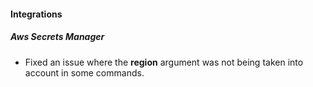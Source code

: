 
#### Integrations
##### Aws Secrets Manager
- Fixed an issue where the **region** argument was not being taken into account in some commands. 

